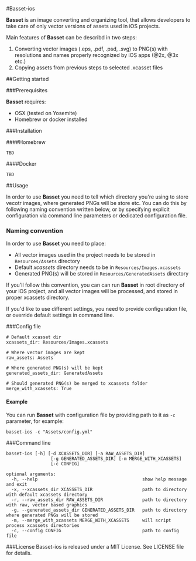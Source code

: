#Basset-ios

**Basset** is an image converting and organizing tool, that allows developers to take care of only vector versions of assets used in iOS projects.

Main features of **Basset** can be describd in two steps:

1. Converting vector images (.eps, .pdf, .psd, .svg) to PNG(s) with resolutions and names properly recognized by iOS apps (@2x, @3x etc.)
2. Copying assets from previous steps to selected .xcasset files

##Getting started

###Prerequisites

**Basset** requires:

* OSX (tested on Yosemite)
* Homebrew or docker installed 

###Installation

####Homebrew

```
TBD
```

####Docker

```
TBD
```

##Usage

In order to use **Basset** you need to tell which directory you're using to store vecotr images, where generated PNGs will be store etc. You can do this by following naming convention written below, or by specifying explicit configuration via command line parameters or dedicated configuration file.

### Naming convention

In order to use **Basset** you need to place:

* All vector images used in the project needs to be stored in ```Resources/Assets``` directory
* Default *xcassets* directory needs to be in ```Resources/Images.xcassets```
* Generated PNG(s) will be stored in ```Resources/GeneratedAssets``` directory


If you'll follow this convention, you can can run **Basset** in root directory of your iOS project, and all vector images will be processed, and stored in proper xcassets directory.

If you'd like to use different settings, you need to provide configuration file, or override default settings in command line.


###Config file

```
# Default xcasset dir
xcassets_dir: Resources/Images.xcassets

# Where vector images are kept
raw_assets: Assets

# Where generated PNG(s) will be kept
generated_assets_dir: GeneratedAssets

# Should generated PNG(s) be merged to xcassets folder
merge_with_xcassets: True
```

#### Example

You can run **Basset** with configuration file by providing path to it as ```-c``` parameter, for example:

```
basset-ios -c "Assets/config.yml"
```

###Command line
```
basset-ios [-h] [-d XCASSETS_DIR] [-a RAW_ASSETS_DIR]
                 [-g GENERATED_ASSETS_DIR] [-m MERGE_WITH_XCASSETS]
                 [-c CONFIG]

optional arguments:
  -h, --help										show help message and exit
  -x, --xcassets_dir XCASSETS_DIR					path to directory with default xcassets directory
  -r, --raw_assets_dir RAW_ASSETS_DIR				path to directory with raw, vector based graphics
  -g, --generated_assets_dir GENERATED_ASSETS_DIR	path to directory where generated PNGs will be stored
  -m, --merge_with_xcassets MERGE_WITH_XCASSETS		will script process xcassets directories
  -c, --config CONFIG								path to config file
```                        


###License
Basset-ios is released under a MIT License. See LICENSE file for details.